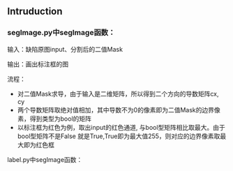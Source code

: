 ## Intruduction

### segImage.py中segImage函数：

输入：缺陷原图input、分割后的二值Mask

输出：画出标注框的图

流程：

- 对二值Mask求导，由于输入是二维矩阵，所以得到二个方向的导数矩阵cx, cy
- 两个导数矩阵取绝对值相加，其中导数不为0的像素即为二值Mask的边界像素，得到类型为bool的矩阵
- 以标注框为红色为例，取出input的红色通道, 与bool型矩阵相比取最大。由于bool型矩阵不是False 就是True,True即为最大值255，则对应的边界像素取最大即为红色框

label.py中segImage函数：

